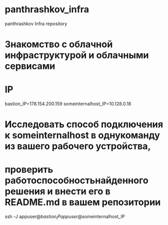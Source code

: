 # panthrashkov_infra
panthrashkov Infra repository

# Знакомство с облачной инфраструктурой и облачными сервисами

# IP
bastion_IP=178.154.200.159
someinternalhost_IP=10.128.0.18
# Исследовать  способ  подключения  к someinternalhost  в  однукоманду  из  вашего  рабочего  устройства,
# проверить  работоспособностьнайденного решения и внести его в README.md в вашем репозитории
ssh -J appuser@$bastion_IP appuser@$someinternalhost_IP



